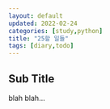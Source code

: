```yaml
---
layout: default
updated: 2022-02-24
categories: [study,python]
title: "25할 일들"
tags: [diary,todo]
---
```


## Sub Title

blah blah...